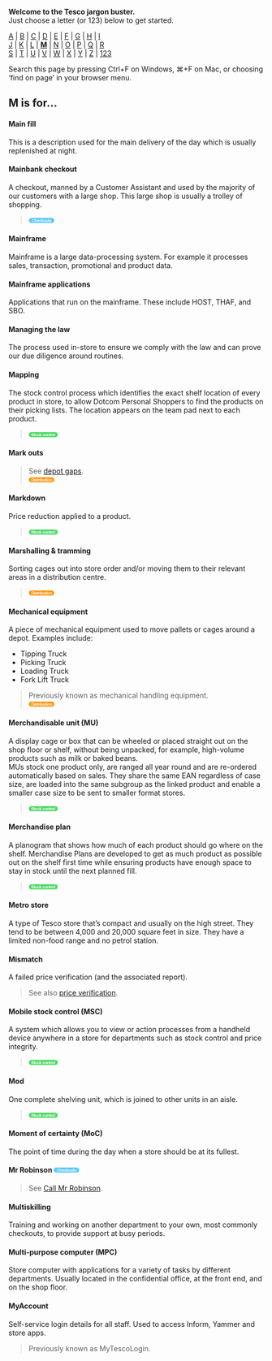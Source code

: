**Welcome to the Tesco jargon buster.**  
Just choose a letter (or 123) below to get started.  

[A](a.md) | [B](b.md) | [C](c.md) | [D](d.md) | [E](e.md) | [F](f.md) | [G](g.md) | [H](h.md) | [I](i.md)  
[J](j.md) | [K](k.md) | [L](l.md) | [**M**](m.md) | [N](n.md) | [O](o.md) | [P](p.md) | [Q](q.md) | [R](r.md)  
[S](s.md) | [T](t.md) | [U](u.md) | [V](v.md) | [W](w.md) | [X](x.md) | [Y](y.md) | [Z](z.md) | [123](123.md)

Search this page by pressing Ctrl+F on Windows, ⌘+F on Mac, or choosing ‘find on page’ in your browser menu.

## M is for…

#### Main fill
This is a description used for the main delivery of the day which is usually replenished at night.

#### Mainbank checkout
A checkout, manned by a Customer Assistant and used by the majority of our customers with a large shop. This large shop is usually a trolley of shopping.  
> ![Checkouts](assets/images/tag-checkouts.png)

#### Mainframe
Mainframe is a large data-processing system. For example it processes sales, transaction, promotional and product data.

#### Mainframe applications
Applications that run on the mainframe. These include HOST, THAF, and SBO.

#### Managing the law
The process used in-store to ensure we comply with the law and can prove our due diligence around routines.

#### Mapping
The stock control process which identifies the exact shelf location of every product in store, to allow Dotcom Personal Shoppers to find the products on their picking lists. The location appears on the team pad next to each product.  
> ![Stock control](assets/images/tag-stockcontrol.png)

#### Mark outs
> See [depot gaps](d.md#depot-gaps).  
> ![Distribution](assets/images/tag-distribution.png)

#### Markdown
Price reduction applied to a product.
> ![Stock control](assets/images/tag-stockcontrol.png)

#### Marshalling & tramming
Sorting cages out into store order and/or moving them to their relevant areas in a distribution centre.  
> ![Distribution](assets/images/tag-distribution.png)

#### Mechanical equipment
A piece of mechanical equipment used to move pallets or cages around a depot. Examples include:
- Tipping Truck
- Picking Truck
- Loading Truck
- Fork Lift Truck

> Previously known as mechanical handling equipment.  
> ![Distribution](assets/images/tag-distribution.png)

#### Merchandisable unit (MU)
A display cage or box that can be wheeled or placed straight out on the shop floor or shelf, without being unpacked, for example, high-volume products such as milk or baked beans.  
MUs stock one product only, are ranged all year round and are re-ordered automatically based on sales. They share the same EAN regardless of case size, are loaded into the same subgroup as the linked product and enable a smaller case size to be sent to smaller format stores.  
> ![Stock control](assets/images/tag-stockcontrol.png)

#### Merchandise plan
A planogram that shows how much of each product should go where on the shelf. Merchandise Plans are developed to get as much product as possible out on the shelf first time while ensuring products have enough space to stay in stock until the next planned fill.  
> ![Stock control](assets/images/tag-stockcontrol.png)

#### Metro store
A type of Tesco store that’s compact and usually on the high street. They tend to be between 4,000 and 20,000 square feet in size. They have a limited non-food range and no petrol station.

#### Mismatch
A failed price verification (and the associated report).
> See also [price verification](p.md#price-verification).

#### Mobile stock control (MSC)
A system which allows you to view or action processes from a handheld device anywhere in a store for departments such as stock control and price integrity.  
> ![Stock control](assets/images/tag-stockcontrol.png)

#### Mod
One complete shelving unit, which is joined to other units in an aisle.  
> ![Stock control](assets/images/tag-stockcontrol.png)

#### Moment of certainty (MoC)
The point of time during the day when a store should be at its fullest.

#### Mr Robinson ![Checkouts](assets/images/tag-checkouts.png)
> See [Call Mr Robinson](c.md#call-mr-robinson).

#### Multiskilling
Training and working on another department to your own, most commonly checkouts, to provide support at busy periods.

#### Multi-purpose computer (MPC)
Store computer with applications for a variety of tasks by different departments. Usually located in the confidential office, at the front end, and on the shop floor.

#### MyAccount
Self-service login details for all staff. Used to access Inform, Yammer and store apps.
> Previously known as MyTescoLogin.
